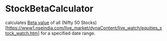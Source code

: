 # StockBetaCalculator
calculates [Beta value](https://www.investopedia.com/terms/b/beta.asp) of all (Nifty 50 Stocks)[https://www1.nseindia.com/live_market/dynaContent/live_watch/equities_stock_watch.htm] for a specified date range.
